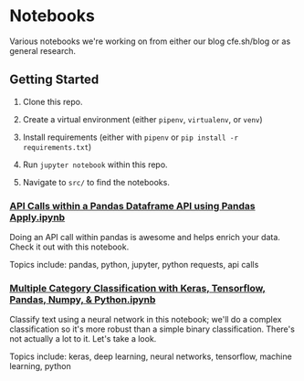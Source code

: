 # Notebooks
Various notebooks we're working on from either our blog cfe.sh/blog or as general research.


## Getting Started

1. Clone this repo. 

2. Create a virtual environment (either `pipenv`, `virtualenv`, or `venv`)

3. Install requirements (either with `pipenv` or `pip install -r requirements.txt`)

4. Run `jupyter notebook` within this repo.

5. Navigate to `src/` to find the notebooks.

### [API Calls within a Pandas Dataframe API using Pandas Apply.ipynb](./src/API%20Calls%20within%20a%20Pandas%20Dataframe%20API%20using%20Pandas%20Apply.ipynb)
Doing an API call within pandas is awesome and helps enrich your data. Check it out with this notebook.

Topics include: pandas, python, jupyter, python requests, api calls

### [Multiple Category Classification with Keras, Tensorflow, Pandas, Numpy, & Python.ipynb](./src/API%20Calls%20within%20a%20Pandas%20Dataframe%20API%20using%20Pandas%20Apply.ipynb)
Classify text using a neural network in this notebook; we'll do a complex classification so it's more robust than a simple binary classification. There's not actually a lot to it. Let's take a look.

Topics include: keras, deep learning, neural networks, tensorflow, machine learning, python
